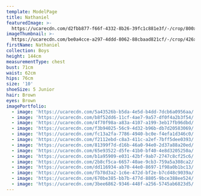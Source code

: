 ```yaml
---
template: ModelPage
title: Nathaniel
featuredImage: >-
  https://ucarecdn.com/d2fbb877-f66f-4332-8b26-39fc1c881e3f/-/crop/800x501/0,46/-/preview/
imageThumbnail: >-
  https://ucarecdn.com/be0a4cce-a297-4ddd-8062-88cbaad821cf/-/crop/426x639/613,513/-/preview/
firstName: Nathaniel
collection: Boys
height: 144cm
measurementType: chest
bust: 71cm
waist: 62cm
hips: 76cm
size: '10'
shoeSize: 5 Junior
hair: Brown
eyes: Brown
imagePortfolio:
  - image: 'https://ucarecdn.com/5a43526b-b5da-4e5d-b4dd-7dcb6a0956aa/'
  - image: 'https://ucarecdn.com/b8f52dd6-11cf-4ae7-9a57-df0f4a2b3f54/'
  - image: 'https://ucarecdn.com/4f70f98a-a83a-4107-a199-3eb17fb96dbd/'
  - image: 'https://ucarecdn.com/f3b94025-56c9-4d32-b96b-db7d20583069/'
  - image: 'https://ucarecdn.com/fc13a2fa-7786-4940-bc0e-f4efa1d346c0/'
  - image: 'https://ucarecdn.com/f2112ebd-c8a3-411c-a2ef-7bff5dee0393/'
  - image: 'https://ucarecdn.com/81399f7d-d16b-46a0-94e0-2d37a88a20ed/'
  - image: 'https://ucarecdn.com/65e93522-d5fe-41b0-bf40-4e8d3205250a/'
  - image: 'https://ucarecdn.com/b1a95909-e031-42bf-9ab7-2747c8cf25c6/'
  - image: 'https://ucarecdn.com/2b8cf5ca-6657-40ae-9cb3-759a5a308ca2/'
  - image: 'https://ucarecdn.com/dd116934-ab70-44e0-8697-1f98a0b1bc13/'
  - image: 'https://ucarecdn.com/fb78d3a2-1c6e-472d-bf2e-b7cd48c9039a/'
  - image: 'https://ucarecdn.com/670be385-bb7b-477d-8805-9bce388ee524/'
  - image: 'https://ucarecdn.com/3bee6862-9346-448f-a256-5745ab6823d5/'
---
```



